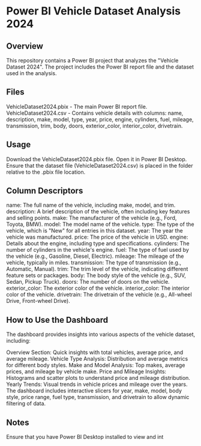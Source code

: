 # Power BI Vehicle Dataset Analysis 2024

## Overview
This repository contains a Power BI project that analyzes the "Vehicle Dataset 2024". The project includes the Power BI report file and the dataset used in the analysis.

## Files
VehicleDataset2024.pbix - The main Power BI report file.
VehicleDataset2024.csv - Contains vehicle details with columns: name, description, make, model, type, year, price, engine, cylinders, fuel, mileage, transmission, trim, body, doors, exterior_color, interior_color, drivetrain.

## Usage
Download the VehicleDataset2024.pbix file.
Open it in Power BI Desktop.
Ensure that the dataset file (VehicleDataset2024.csv) is placed in the folder relative to the .pbix file location.

## Column Descriptors
name: The full name of the vehicle, including make, model, and trim.
description: A brief description of the vehicle, often including key features and selling points.
make: The manufacturer of the vehicle (e.g., Ford, Toyota, BMW).
model: The model name of the vehicle.
type: The type of the vehicle, which is "New" for all entries in this dataset.
year: The year the vehicle was manufactured.
price: The price of the vehicle in USD.
engine: Details about the engine, including type and specifications.
cylinders: The number of cylinders in the vehicle's engine.
fuel: The type of fuel used by the vehicle (e.g., Gasoline, Diesel, Electric).
mileage: The mileage of the vehicle, typically in miles.
transmission: The type of transmission (e.g., Automatic, Manual).
trim: The trim level of the vehicle, indicating different feature sets or packages.
body: The body style of the vehicle (e.g., SUV, Sedan, Pickup Truck).
doors: The number of doors on the vehicle.
exterior_color: The exterior color of the vehicle.
interior_color: The interior color of the vehicle.
drivetrain: The drivetrain of the vehicle (e.g., All-wheel Drive, Front-wheel Drive).

## How to Use the Dashboard
The dashboard provides insights into various aspects of the vehicle dataset, including:

Overview Section: Quick insights with total vehicles, average price, and average mileage.
Vehicle Type Analysis: Distribution and average metrics for different body styles.
Make and Model Analysis: Top makes, average prices, and mileage by vehicle make.
Price and Mileage Insights: Histograms and scatter plots to understand price and mileage distribution.
Yearly Trends: Visual trends in vehicle prices and mileage over the years.
The dashboard includes interactive slicers for year, make, model, body style, price range, fuel type, transmission, and drivetrain to allow dynamic filtering of data.

## Notes
Ensure that you have Power BI Desktop installed to view and int
